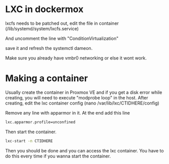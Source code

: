 # LXC in dockermox
lxcfs needs to be patched out, edit the file in container (/lib/systemd/system/lxcfs.service)

And uncomment the line with "ConditionVirtualization"

save it and refresh the systemctl dameon.


Make sure you already have vmbr0 networking or else it wont work.


# Making a container
Usually create the container in Proxmox VE and if you get a disk error while creating, you will need to execute "modprobe loop" in the host.
After creating, edit the lxc container config (nano /var/lib/lxc/CTIDHERE/config)

Remove any line with apparmor in it.
At the end add this line
```bash
lxc.apparmor.profile=unconfined
```
Then start the container.
```bash
lxc-start -n CTIDHERE
```

Then you should be done and you can access the lxc container. You have to do this every time if you wanna start the container.
